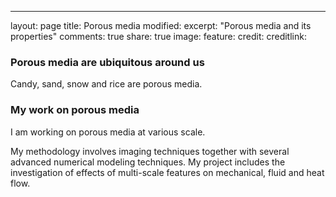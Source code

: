 ---
layout: page
title: Porous media
modified: 
excerpt: "Porous media and its properties"
comments: true
share: true
image:
  feature: 
  credit: 
  creditlink: 

### Porous media are ubiquitous around us
Candy, sand, snow and rice are porous media.

### My work on porous media
I am working on porous media at various scale.

My methodology involves imaging techniques together with several advanced numerical modeling techniques. My project includes the investigation of effects of multi-scale features on mechanical, fluid and heat flow.


